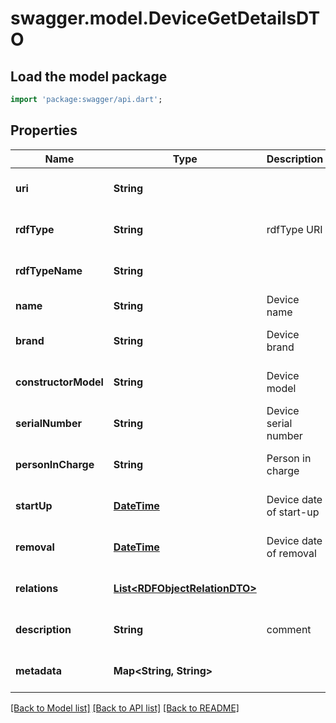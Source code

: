 # swagger.model.DeviceGetDetailsDTO

## Load the model package
```dart
import 'package:swagger/api.dart';
```

## Properties
Name | Type | Description | Notes
------------ | ------------- | ------------- | -------------
**uri** | **String** |  | [optional] [default to null]
**rdfType** | **String** | rdfType URI | [optional] [default to null]
**rdfTypeName** | **String** |  | [optional] [default to null]
**name** | **String** | Device name | [default to null]
**brand** | **String** | Device brand | [optional] [default to null]
**constructorModel** | **String** | Device model | [optional] [default to null]
**serialNumber** | **String** | Device serial number | [optional] [default to null]
**personInCharge** | **String** | Person in charge | [optional] [default to null]
**startUp** | [**DateTime**](DateTime.md) | Device date of start-up | [optional] [default to null]
**removal** | [**DateTime**](DateTime.md) | Device date of removal | [optional] [default to null]
**relations** | [**List&lt;RDFObjectRelationDTO&gt;**](RDFObjectRelationDTO.md) |  | [optional] [default to []]
**description** | **String** | comment | [optional] [default to null]
**metadata** | **Map&lt;String, String&gt;** |  | [optional] [default to {}]

[[Back to Model list]](../README.md#documentation-for-models) [[Back to API list]](../README.md#documentation-for-api-endpoints) [[Back to README]](../README.md)


